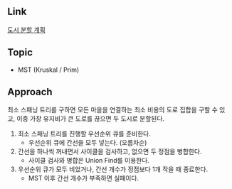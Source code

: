## Link
[도시 분할 계획](https://www.acmicpc.net/problem/1647)

## Topic
- MST (Kruskal / Prim)

## Approach

최소 스패닝 트리를 구하면 모든 마을을 연결하는 최소 비용의 도로 집합을 구할 수 있고, 이중 가장 유지비가 큰 도로를 끊으면 두 도시로 분할된다.

1. 최소 스패닝 트리를 진행할 우선순위 큐를 준비한다.
    - 우선순위 큐에 간선을 모두 넣는다. (오름차순)
2. 간선을 하나씩 꺼내면서 사이클을 검사하고, 없으면 두 정점을 병합한다.
    - 사이클 검사와 병합은 Union Find를 이용한다.
3. 우선순위 큐가 모두 비었거나, 간선 개수가 정점보다 1개 작을 때 종료한다.
    - MST 이후 간선 개수가 부족하면 실패이다.
